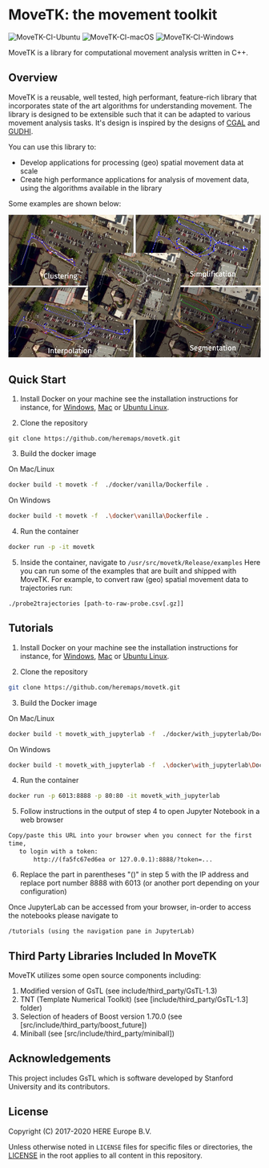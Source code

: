 # MoveTK: the movement toolkit
![MoveTK-CI-Ubuntu](https://github.com/heremaps/movetk/workflows/MoveTK-CI-Ubuntu/badge.svg?branch=master&event=push) ![MoveTK-CI-macOS](https://github.com/heremaps/movetk/workflows/MoveTK-CI-macOS/badge.svg?branch=master&event=push) ![MoveTK-CI-Windows](https://github.com/heremaps/movetk/workflows/MoveTK-CI-Windows/badge.svg?branch=master&event=push)

MoveTK is a library for computational movement analysis written in C++.

## Overview
MoveTK is a reusable, well tested, high performant, feature-rich library that incorporates state of the art algorithms for understanding movement.
The library is designed to be extensible such that it can be adapted to various movement analysis tasks.
It's design is inspired by the designs of [CGAL](https://github.com/CGAL/cgal) and [GUDHI](https://github.com/GUDHI/gudhi-devel).

You can use this library to:

- Develop applications for processing (geo) spatial movement data at scale
- Create high performance applications for analysis of movement data, using the algorithms available in the library

Some examples are shown below:

![movetk_algorithm_visualization](docs/images/algorithm_visualization.png)

## Quick Start
1. Install Docker on your machine see the installation instructions for instance, for [Windows](https://docs.docker.com/docker-for-windows/install/), [Mac](https://docs.docker.com/docker-for-mac/install/) or [Ubuntu Linux](https://docs.docker.com/engine/install/ubuntu/).

2. Clone the repository 

```
git clone https://github.com/heremaps/movetk.git
```

3. Build the docker image

On Mac/Linux

```bash
docker build -t movetk -f  ./docker/vanilla/Dockerfile .
```

On Windows

```bash
docker build -t movetk -f  .\docker\vanilla\Dockerfile .
```

4. Run the container

```bash
docker run -p -it movetk
```

5. Inside the container, navigate to `/usr/src/movetk/Release/examples`
Here you can run some of the examples that are built and shipped with MoveTK.
For example, to convert raw (geo) spatial movement data to trajectories run:

```
./probe2trajectories [path-to-raw-probe.csv[.gz]]
```
    
## Tutorials
1. Install Docker on your machine see the installation instructions for instance, for [Windows](https://docs.docker.com/docker-for-windows/install/), [Mac](https://docs.docker.com/docker-for-mac/install/) or [Ubuntu Linux](https://docs.docker.com/engine/install/ubuntu/).

2. Clone the repository

```bash
git clone https://github.com/heremaps/movetk.git
```

3. Build the Docker image

On Mac/Linux

```bash
docker build -t movetk_with_jupyterlab -f  ./docker/with_jupyterlab/Dockerfile .
```
On Windows

```bash
docker build -t movetk_with_jupyterlab -f  .\docker\with_jupyterlab\Dockerfile .
```

4. Run the container

```bash
docker run -p 6013:8888 -p 80:80 -it movetk_with_jupyterlab
```

5. Follow instructions in the output of step 4 to open Jupyter Notebook in a web browser

```
Copy/paste this URL into your browser when you connect for the first time,
   to login with a token:
       http://(fa5fc67ed6ea or 127.0.0.1):8888/?token=...
```

6. Replace the part in parentheses "()" in step 5 with the IP address and replace port number 8888 with 6013 (or another port depending on your configuration)

Once JupyterLab can be accessed from your browser, in-order to access the notebooks please navigate to

```
/tutorials (using the navigation pane in JupyterLab) 
```

## Third Party Libraries Included In MoveTK

MoveTK utilizes some open source components including:

 1. Modified version of GsTL (see include/third_party/GsTL-1.3)
 2. TNT (Template Numerical Toolkit) (see [include/third_party/GsTL-1.3] folder)
 3. Selection of headers of Boost version 1.70.0 (see [src/include/third_party/boost_future]) 
 4. Miniball (see [src/include/third_party/miniball]) 

## Acknowledgements 
This project includes GsTL which is software developed by Stanford University and
its contributors.

## License
Copyright (C) 2017-2020 HERE Europe B.V.

Unless otherwise noted in `LICENSE` files for specific files or directories, the [LICENSE](LICENSE) in the root applies to all content in this repository.

